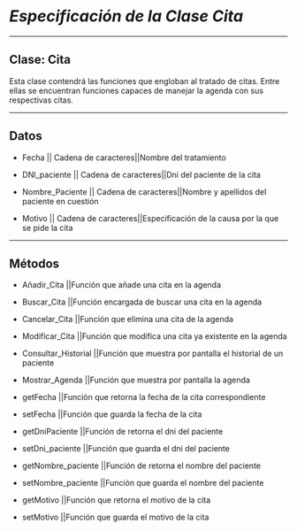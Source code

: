 
# ***Especificación de la Clase Cita***
---
Clase: Cita
---
Esta clase contendrá las funciones que engloban al tratado de citas. Entre ellas se encuentran funciones capaces de manejar la agenda con sus respectivas citas.

---
Datos
---
* Fecha                 || Cadena de caracteres||Nombre del tratamiento

* DNI_paciente          || Cadena de caracteres||Dni del paciente de la cita

* Nombre_Paciente       || Cadena de caracteres||Nombre y apellidos del paciente en cuestión

* Motivo                || Cadena de caracteres||Especificación de la causa por la que se pide la cita

---
Métodos
---
* Añadir_Cita		||Función que añade una cita en la agenda

* Buscar_Cita		||Función encargada de buscar una cita en la agenda

* Cancelar_Cita		||Función que elimina una cita de la agenda

* Modificar_Cita	||Función que modifica una cita ya existente en la agenda

* Consultar_Historial	||Función que muestra por pantalla el historial de un paciente

* Mostrar_Agenda	||Función que muestra por pantalla la agenda

* getFecha		||Función que retorna la fecha de la cita correspondiente

* setFecha		||Función que guarda la fecha  de la cita

* getDniPaciente	||Función de retorna el dni del paciente

* setDni_paciente	||Función que guarda el dni del paciente

* getNombre_paciente	||Función de retorna el nombre del paciente

* setNombre_paciente	||Función que guarda el nombre del paciente

* getMotivo		||Función que retorna el motivo de la cita

* setMotivo		||Función que guarda el motivo de la cita
